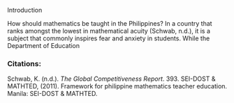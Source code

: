 Introduction

How should mathematics be taught in the Philippines? In a country that ranks amongst the lowest in mathematical acuity (Schwab, n.d.), it is a subject that commonly inspires fear and anxiety in students. While the Department of Education 

### Citations:
Schwab, K. (n.d.). _The Global Competitiveness Report_. 393.
SEI-DOST & MATHTED, (2011). Framework for philippine mathematics teacher education. Manila: SEI-DOST & MATHTED.
